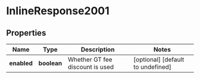 # InlineResponse2001

## Properties

Name | Type | Description | Notes
------------ | ------------- | ------------- | -------------
**enabled** | **boolean** | Whether GT fee discount is used | [optional] [default to undefined]

